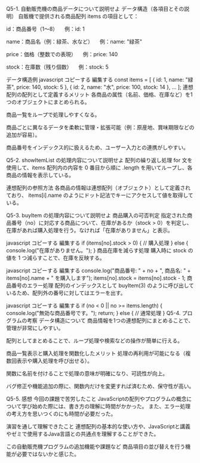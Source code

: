 Q5-1. 自動販売機の商品データについて説明せよ
データ構造（各項目とその説明）
自販機で提供される商品配列 items の項目として：

id：商品番号（1～8）
　例：id: 1

name：商品名（例：緑茶、水など）
　例：name: "緑茶"

price：価格（整数での表現）
　例：price: 140

stock：在庫数（残り個数）
　例：stock: 5

データ構造例
javascript
コピーする
編集する
const items = [
  { id: 1, name: "緑茶", price: 140, stock: 5 },
  { id: 2, name: "水", price: 100, stock: 14 },
  ...
];
連想配列の配列として定義するメリット
各商品の属性（名前、価格、在庫など）を1つのオブジェクトにまとめられる。

商品一覧をループで処理しやすくなる。

商品ごとに異なるデータを柔軟に管理・拡張可能（例：原産地、賞味期限などの追加が容易）。

商品番号をインデックス的に扱えるため、ユーザー入力との連携がしやすい。

Q5-2. showItemList の処理内容について説明せよ
配列の繰り返し処理
for 文を使用して、items 配列内の内容を 0 番目から順に .length を用いてループし、各商品の情報を表示している。

連想配列の参照方法
各商品の情報は連想配列（オブジェクト）として定義されており、
items[i].name のようにドット記法でキーにアクセスして値を取得している。

Q5-3. buyItem の処理内容について説明せよ
商品購入の可否判定
指定された商品番号（no）に対応する商品について、在庫があるか（stock > 0）を判定し、在庫があれば購入処理を行う。なければ「在庫がありません」と表示。

javascript
コピーする
編集する
if (items[no].stock > 0) {
    // 購入処理
} else {
    console.log("在庫がありません。");
}
商品在庫を減らす処理
購入時に stock の値を 1 つ減らすことで、在庫を反映する。

javascript
コピーする
編集する
console.log("商品番号: " + no + ", 商品名: " + items[no].name + " を購入します");
items[no].stock = items[no].stock - 1;
商品番号のエラー処理
配列のインデックスとして buyItem(3) のように呼び出しているため、配列外の番号に対してはエラーを出す。

javascript
コピーする
編集する
if (no < 0 || no >= items.length) {
    console.log("無効な商品番号です。");
    return;
} else {
    // 通常処理
}
Q5-4. プログラムの考察
データ構造について
商品情報を1つの連想配列にまとめることで、管理が非常にしやすい。

配列としてまとめることで、ループ処理や検索などの操作が簡単に行える。

商品一覧表示と購入処理を関数化したメリット
処理の再利用が可能になる（複数回表示や購入処理を呼び出せる）。

関数に名前を付けることで処理の意味が明確になり、可読性が向上。

バグ修正や機能追加の際に、関数内だけを変更すれば済むため、保守性が高い。

Q5-5. 感想
今回の課題で苦労したこと
JavaScriptの配列やプログラムの概念について学び始めた際には、書き方の理解に時間がかかった。
また、エラー処理の考え方を思いつくのにも時間が必要だった。

演習を通して理解できたこと
連想配列の基本的な使い方や、JavaScriptと講義やゼミで使用するJava言語との共通点を理解することができた。

この自動販売機プログラムの追加機能や課題など
商品項目の並び替えを行う機能が必要ではないかと感じた。
